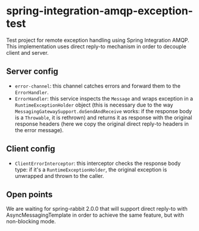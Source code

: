 # spring-integration-amqp-exception-test

Test project for remote exception handling using Spring Integration AMQP. This implementation uses direct reply-to mechanism in order to decouple client and server.

## Server config

- `error-channel`: this channel catches errors and forward them to the `ErrorHandler`.
- `ErrorHandler`: this service inspects the `Message` and wraps exception in a `RuntimeExceptionHolder` object (this is necessary due to the way `MessagingGatewaySupport.doSendAndReceive` works: if the response body is a `Throwable`, it is rethrown) and returns it as response with the original response headers (here we copy the original direct reply-to headers in the error message).

## Client config

- `ClientErrorInterceptor`: this interceptor checks the response body type: if it's a `RuntimeExceptionHolder`, the original exception is unwrapped and thrown to the caller.

## Open points

We are waiting for spring-rabbit 2.0.0 that will support direct reply-to with AsyncMessagingTemplate in order to achieve the same feature, but with non-blocking mode.
